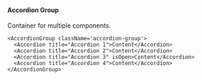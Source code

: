 #### Accordion Group
Container for multiple <Accordion /> components.
```
<AccordionGroup className='accordion-group'>
  <Accordion title="Accordion 1">Content</Accordion>
  <Accordion title="Accordion 2">Content</Accordion>
  <Accordion title="Accordion 3" isOpen>Content</Accordion>
  <Accordion title="Accordion 4">Content</Accordion>
</AccordionGroup>
```
